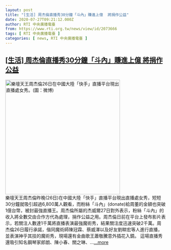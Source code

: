 ```yaml
---
layout: post
title: "[生活] 周杰倫直播秀30分鐘「斗內」賺進上億  將捐作公益"
date: 2020-07-27T09:21:12.000Z
author: RTI 中央廣播電臺
from: https://www.rti.org.tw/news/view/id/2073666
tags: [ RTI 中央廣播電臺 ]
categories: [ news, RTI 中央廣播電臺 ]
---
```

<!--1595841672000-->
[[生活] 周杰倫直播秀30分鐘「斗內」賺進上億  將捐作公益](https://www.rti.org.tw/news/view/id/2073666)
------

<div>
<img src="https://static.rti.org.tw/assets/thumbnails/2020/07/27/a9a1369cbd74be9c364cb8e3dcb6bf31.jpg" width="360" alt="樂壇天王周杰倫26日在中國大陸「快手」直播平台現出直播處女秀。(圖：微博)" title="樂壇天王周杰倫26日在中國大陸「快手」直播平台現出直播處女秀。(圖：微博)"><br>樂壇天王周杰倫昨晚(26日)在中國大陸「快手」直播平台現出直播處女秀，短短30分鐘就吸引超過6,800萬人觀看，而粉絲「斗內」(donate)給周董的金額也突破1億台幣，被封最強直播王。周杰倫所屬的杰威爾27日對外表示，粉絲「斗內」的收入將全數交由合作方代為處理，捐作公益之用。周杰倫日前在平台上發布影片表示，若關注人數達1千萬將直播表演最強魔術秀，結果關注度迅速突破2千萬。周杰倫26日履行承諾，偕同魔術師陳冠霖、蔡威澤以及好友劉畊宏等人進行直播，並表演神乎其技的魔術秀，現場還有金曲歌王蕭敬騰意外插花入鏡。 這場直播秀還吸引知名鋼琴家郎朗、陳小春、關之琳、...<a target="_blank" href="https://www.rti.org.tw/news/view/id/2073666">...more</a>
</div>
